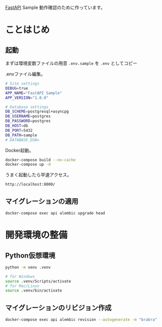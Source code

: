 [FastAPI](https://fastapi.tiangolo.com/) Sample 動作確認のために作っています。

# ことはじめ

## 起動

まずは環境変数ファイルの用意
`.env.sample` を `.env` としてコピー

.envファイル編集。

```bash
# Site settings
DEBUG=true
APP_NAME="FastAPI Sample"
APP_VERSION="1.0.0"

# Database settings
DB_SCHEME=postgresql+asyncpg
DB_USERNAME=postgres
DB_PASSWORD=postgres
DB_HOST=db
DB_PORT=5432
DB_PATH=sample
# DATABASE_DSN=
```

Docker起動。

```bash
docker-compose build --no-cache
docker-compose up -d
```

うまく起動したら早速アクセス。

```url
http://localhost:8000/
```

## マイグレーションの適用

```bash
docker-compose exec api alembic upgrade head
```

# 開発環境の整備

## Python仮想環境

```bash
python -m venv .venv

# for Windows
source .venv/Scripts/activate
# for Mac/Linux
source .venv/bin/activate
```

## マイグレーションのリビジョン作成

```bash
docker-compose exec api alembic revision --autogenerate -m "brabra"
```
